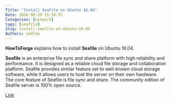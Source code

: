 ```yaml
---
Title: "Install Seafile on Ubuntu 16.04"
Date: 2016-08-29 15:18:57
Categories: [network]
tags: [seafile]
Slug: install-seafile-on-ubuntu-16-04
Authors: sedlav
---
```


**HowToForge** explains how to install **Seafile** on Ubuntu 16.04.

**Seafile** is an enterprise file sync and share platform with high reliability and performance. It is designed as a reliable cloud file storage and collaboration platform. Seafile provides similar feature set to well-known cloud storage software, while it allows users to host the server on their own hardware. The core feature of Seafile is file sync and share. The community edition of Seafile server is 100% open source.

[Link](https://www.howtoforge.com/tutorial/seafile-on-ubuntu-with-nginx/)
